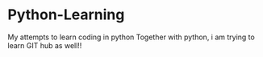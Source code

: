 # Python-Learning
My attempts to learn coding in python
Together with python, i am trying to learn GIT hub as well!!
